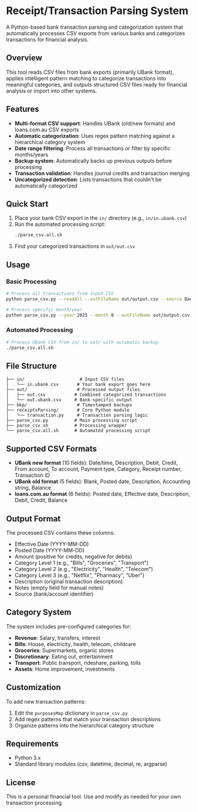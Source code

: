 # Receipt/Transaction Parsing System

A Python-based bank transaction parsing and categorization system that automatically processes CSV exports from various banks and categorizes transactions for financial analysis.

## Overview

This tool reads CSV files from bank exports (primarily UBank format), applies intelligent pattern matching to categorize transactions into meaningful categories, and outputs structured CSV files ready for financial analysis or import into other systems.

## Features

- **Multi-format CSV support**: Handles UBank (old/new formats) and loans.com.au CSV exports
- **Automatic categorization**: Uses regex pattern matching against a hierarchical category system
- **Date range filtering**: Process all transactions or filter by specific months/years  
- **Backup system**: Automatically backs up previous outputs before processing
- **Transaction validation**: Handles journal credits and transaction merging
- **Uncategorized detection**: Lists transactions that couldn't be automatically categorized

## Quick Start

1. Place your bank CSV export in the `in/` directory (e.g., `in/in.ubank.csv`)
2. Run the automated processing script:
   ```bash
   ./parse_csv.all.sh
   ```
3. Find your categorized transactions in `out/out.csv`

## Usage

### Basic Processing
```bash
# Process all transactions from input CSV
python parse_csv.py --readAll --outFileName out/output.csv --source BankName input.csv

# Process specific month/year
python parse_csv.py --year 2025 --month 8 --outFileName out/output.csv input.csv
```

### Automated Processing
```bash
# Process UBank CSV from in/ to out/ with automatic backup
./parse_csv.all.sh
```

## File Structure

```
├── in/                     # Input CSV files
│   └── in.ubank.csv       # Your bank export goes here
├── out/                   # Processed output files
│   ├── out.csv           # Combined categorized transactions
│   └── out.ubank.csv     # Bank-specific output
├── bkp/                   # Timestamped backups
├── receiptsParsing/       # Core Python module
│   └── transaction.py     # Transaction parsing logic
├── parse_csv.py          # Main processing script
├── parse_csv.sh          # Processing wrapper
└── parse_csv.all.sh      # Automated processing script
```

## Supported CSV Formats

- **UBank new format** (10 fields): Date/time, Description, Debit, Credit, From account, To account, Payment type, Category, Receipt number, Transaction ID
- **UBank old format** (5 fields): Blank, Posted date, Description, Accounting string, Balance  
- **loans.com.au format** (6 fields): Posted date, Effective date, Description, Debit, Credit, Balance

## Output Format

The processed CSV contains these columns:
- Effective Date (YYYY-MM-DD)
- Posted Date (YYYY-MM-DD)  
- Amount (positive for credits, negative for debits)
- Category Level 1 (e.g., "Bills", "Groceries", "Transport")
- Category Level 2 (e.g., "Electricity", "Health", "Telecom")
- Category Level 3 (e.g., "Netflix", "Pharmacy", "Uber")
- Description (original transaction description)
- Notes (empty field for manual notes)
- Source (bank/account identifier)

## Category System

The system includes pre-configured categories for:
- **Revenue**: Salary, transfers, interest
- **Bills**: House, electricity, health, telecom, childcare
- **Groceries**: Supermarkets, organic stores
- **Discretionary**: Eating out, entertainment
- **Transport**: Public transport, rideshare, parking, tolls
- **Assets**: Home improvement, investments

## Customization

To add new transaction patterns:
1. Edit the `purposesMap` dictionary in `parse_csv.py`
2. Add regex patterns that match your transaction descriptions
3. Organize patterns into the hierarchical category structure

## Requirements

- Python 3.x
- Standard library modules (csv, datetime, decimal, re, argparse)

## License

This is a personal financial tool. Use and modify as needed for your own transaction processing.